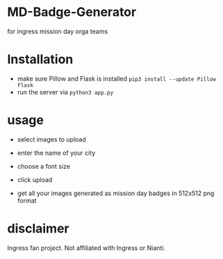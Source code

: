 # MD-Badge-Generator
for ingress mission day orga teams

# Installation

- make sure Pillow and Flask is installed `pip3 install --update Pillow Flask`
- run the server via `python3 app.py`

# usage
- select images to upload
- enter the name of your city
- choose a font size
- click upload

- get all your images generated as mission day badges in 512x512 png format

# disclaimer
Ingress fan project. Not affiliated with Ingress or Nianti.
